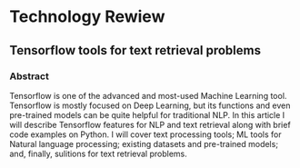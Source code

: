 # Technology Rewiew

## Tensorflow tools for text retrieval problems

### Abstract

Tensorflow is one of the advanced and most-used Machine Learning tool. Tensorflow is mostly focused on Deep Learning, but its functions and even pre-trained models can be quite helpful for traditional NLP. In this article I will describe Tensorflow features for NLP and text retrieval along with brief code examples on Python. I will cover text processing tools; ML tools for Natural language processing; existing datasets and pre-trained models; and, finally, sulitions for text retrieval problems.

